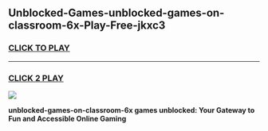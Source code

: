 
## Unblocked-Games-unblocked-games-on-classroom-6x-Play-Free-jkxc3
<h3>
<a href="https://premium76.site?title=unblocked-games-on-classroom-6x&ref=15A">CLICK TO PLAY</a></h3>
<hr>

<h3>
<a href="https://premium76.site?title=unblocked-games-on-classroom-6x&ref=15A">CLICK 2 PLAY</a>
  
</h3>

<a href="https://premium76.site?title=unblocked-games-on-classroom-6x&ref=15A"><img src="https://clearcache.store/games.png"></a>


**unblocked-games-on-classroom-6x games unblocked: Your Gateway to Fun and Accessible Online Gaming**
